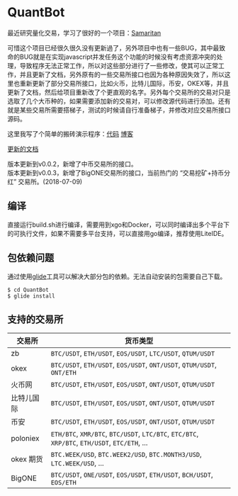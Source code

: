 # QuantBot

最近研究量化交易，学习了很好的一个项目：[Samaritan](https://github.com/miaolz123/samaritan)

可惜这个项目已经很久很久没有更新過了，另外项目中也有一些BUG，其中最致命的BUG就是在实现javascript并发任务这个功能的时候没有考虑资源冲突的处理，导致程序无法正常工作，所以对这些部分进行了一些修改，使其可以正常工作，并且更新了文档，另外原有的一些交易所接口也因为各种原因失效了，所以这里也重新更新了部分交易所接口，比如火币，比特儿国际，币安，OKEX等，并且更新了文档，然后给项目重新改了个更直观的名字。另外每个交易所的交易对只是选取了几个大币种的，如果需要添加新的交易对，可以修改源代码进行添加。还有就是某些交易所需要搭梯子，测试的时候请自行准备梯子，并修改对应交易所接口源码。

这里我写了个简单的搬砖演示程序：[代码](https://github.com/phonegapX/trader-sample) [博客](http://phonegap.me/post/52.html)

[更新的文档](http://www.quartbot.org/#/)

版本更新到v0.0.2，新增了中币交易所的接口。  
版本更新到v0.0.3，新增了BigONE交易所的接口，当前热门的 “交易挖矿+持币分红” 交易所。(2018-07-09)

## 编译

直接运行build.sh进行编译，需要用到xgo和Docker，可以同时编译出多个平台下的可执行文件，如果不需要多平台支持，可以直接用go编译，推荐使用LiteIDE。

## 包依赖问题

通过使用[glide](https://github.com/Masterminds/glide)工具可以解决大部分包的依赖。无法自动安装的包需要自己下载。

```shell
$ cd QuantBot 
$ glide install
```

## 支持的交易所

| 交易所 | 货币类型 |
| -------- | ----- |
| zb | `BTC/USDT`, `ETH/USDT`, `EOS/USDT`, `LTC/USDT`, `QTUM/USDT` |
| okex | `BTC/USDT`, `ETH/USDT`, `EOS/USDT`, `ONT/USDT`, `QTUM/USDT`, `ONT/ETH` |
| 火币网 | `BTC/USDT`, `ETH/USDT`, `EOS/USDT`, `ONT/USDT`, `QTUM/USDT` |
| 比特儿国际 | `BTC/USDT`, `ETH/USDT`, `EOS/USDT`, `ONT/USDT`, `QTUM/USDT` |
| 币安 | `BTC/USDT`, `ETH/USDT`, `EOS/USDT`, `ONT/USDT`, `QTUM/USDT` |
| poloniex | `ETH/BTC`, `XMR/BTC`, `BTC/USDT`, `LTC/BTC`, `ETC/BTC`, `XRP/BTC`, `ETH/USDT`, `ETC/ETH`, ... |
| okex 期货 | `BTC.WEEK/USD`, `BTC.WEEK2/USD`, `BTC.MONTH3/USD`, `LTC.WEEK/USD`, ... |
| BigONE | `BTC/USDT`, `ONE/USDT`, `EOS/USDT`, `ETH/USDT`, `BCH/USDT`, `EOS/ETH` |
